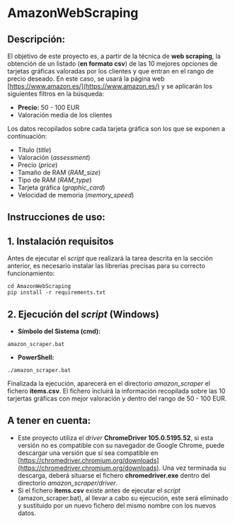 # AmazonWebScraping

## Descripción:

El objetivo de este proyecto es, a partir de la técnica de **web scraping**, la obtención de un listado (**en formato csv**) de las 10 mejores opciones de tarjetas gráficas valoradas por los clientes y que entran en el rango de precio deseado. En este caso, se usará la página web [https://www.amazon.es/](https://www.amazon.es/) y se aplicarán los siguientes filtros en la búsqueda:
- **Precio:** 50 - 100 EUR
- Valoración media de los clientes

Los datos recopilados sobre cada tarjeta gráfica son los que se exponen a continuación:
- Título (*title*)
- Valoración (*assessment*)
- Precio (*price*)
- Tamaño de RAM (*RAM_size*)
- Tipo de RAM (*RAM_type*)
- Tarjeta gráfica (*graphic_card*)
- Velocidad de memoria (*memory_speed*)

## Instrucciones de uso:

## 1. Instalación requisitos

Antes de ejecutar el *script* que realizará la tarea descrita en la sección anterior, es necesario instalar las librerías precisas para su correcto funcionamiento:
```
cd AmazonWebScraping
pip install -r requirements.txt
```

## 2. Ejecución del *script* (Windows)

- **Símbolo del Sistema (cmd):**
```
amazon_scraper.bat
```
- **PowerShell:**
```
./amazon_scraper.bat
```

Finalizada la ejecución, aparecerá en el directorio *amazon_scraper* el fichero **items.csv**. El fichero incluirá la información recopilada sobre las 10 tarjertas gráficas con mejor valoración y dentro del rango de 50 - 100 EUR.

## A tener en cuenta:
- Este proyecto utiliza el *driver* **ChromeDriver 105.0.5195.52**, si esta versión no es compatible con su navegador de Google Chrome, puede descargar una versión que sí sea compatible en [https://chromedriver.chromium.org/downloads](https://chromedriver.chromium.org/downloads). Una vez terminada su descarga, deberá situarse el fichero **chromedriver.exe** dentro del directorio *amazon_scraper/driver*. 
- Si el fichero **items.csv** existe antes de ejecutar el *script* (amazon_scraper.bat), al llevar a cabo su ejecución, este será eliminado y sustituido por un nuevo fichero del mismo nombre con los nuevos datos.